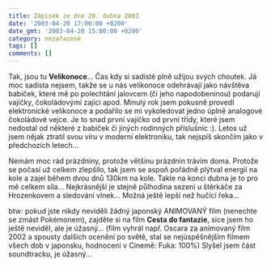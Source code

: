 ```yaml
---
title: Zápisek ze dne 20. dubna 2003
date: '2003-04-20 17:00:00 +0200'
date_gmt: '2003-04-20 15:00:00 +0200'
category: nezařazené
tags: []
comments: []
---
```

<p>Tak, jsou tu <span style="font-weight:bold">Velikonoce</span>...
Čas kdy si sadisté plně užijou svých choutek. Já moc sadista nejsem, takže se u
nás velikonoce odehrávají jako návštěva babiček, které mě po polechtání
jalovcem (či jeho napodobeninou) podarují vajíčky, čokoládovými zajíci apod.
Minulý rok jsem pokusně provedl elektronické velikonoce a podařilo se mi vykoledovat
jedno úplně analogové čokoládové vejce. Je to snad první vajíčko od první
třídy, které jsem nedostal od některé z babiček či jiných rodinných příslušnic
:). Letos už jsem nějak ztratil svou víru v moderní elektroniku, tak nejspíš
skončím jako v předchozích letech...</p>
<p>Nemám moc rád prázdniny, protože většinu
prázdnin trávím doma. Protože se počasí už celkem zlepšilo, tak jsem se aspoň
pořádně plýtval energií na kole a zajel během dvou dnů 130km na kole. Takle na
konci dubna je to pro mě celkem síla... Nejkrásnější je stejně půlhodina sezení u
štěrkáče za Hrozenkovem a sledování vlnek... Možná ještě lepší než hučící
řeka...</p>
<p>btw: pokud jste nikdy neviděli žádný
japonský ANIMOVANÝ film (nenechte se zmást Pokémonem), zajděte si na film
<span style="font-weight:bold">Cesta do fantazie</span>, sice jsem ho ještě neviděl,
ale je úžasný... (film vyhrál např. Oscara za animovaný film 2002 a spousty
dalších ocenění po světě, stal se nejúspěšnějším filmem všech dob v japonsku,
hodnocení v Cinemě: Fuka: 100%) Slyšel jsem část soundtracku, je úžasný...</p>
